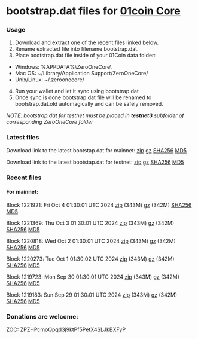 # bootstrap.dat files for [01coin Core](https://01coin.io)

### Usage

1. Download and extract one of the recent files linked below.
2. Rename extracted file into filename bootstrap.dat.
3. Place bootstrap.dat file inside of your 01Coin data folder:
 - Windows: %APPDATA%\ZeroOneCore\
 - Mac OS: ~/Library/Application Support/ZeroOneCore/
 - Unix/Linux: ~/.zeroonecore/
4. Run your wallet and let it sync using bootstrap.dat
5. Once sync is done bootstrap.dat file will be renamed to bootstrap.dat.old automagically and can be safely removed.

_NOTE: bootstrap.dat for testnet must be placed in **testnet3** subfolder of corresponding ZeroOneCore folder_

### Latest files
Download link to the latest bootstap.dat for mainnet: [zip](https://files.01coin.io/mainnet/bootstrap.dat.zip) [gz](https://files.01coin.io/mainnet/bootstrap.dat.tar.gz) [SHA256](https://files.01coin.io/mainnet/sha256.txt) [MD5](https://files.01coin.io/mainnet/md5.txt)

Download link to the latest bootstap.dat for testnet: [zip](https://files.01coin.io/testnet/bootstrap.dat.zip) [gz](https://files.01coin.io/testnet/bootstrap.dat.tar.gz) [SHA256](https://files.01coin.io/testnet/sha256.txt) [MD5](https://files.01coin.io/testnet/md5.txt)

### Recent files

#### For mainnet:

Block 1221921: Fri Oct  4 01:30:01 UTC 2024 [zip](https://files.01coin.io/mainnet/2024-10-04/bootstrap.dat.zip) (343M) [gz](https://files.01coin.io/mainnet/2024-10-04/bootstrap.dat.tar.gz) (342M) [SHA256](https://files.01coin.io/mainnet/2024-10-04/sha256.txt) [MD5](https://files.01coin.io/mainnet/2024-10-04/md5.txt)

Block 1221369: Thu Oct  3 01:30:01 UTC 2024 [zip](https://files.01coin.io/mainnet/2024-10-03/bootstrap.dat.zip) (343M) [gz](https://files.01coin.io/mainnet/2024-10-03/bootstrap.dat.tar.gz) (342M) [SHA256](https://files.01coin.io/mainnet/2024-10-03/sha256.txt) [MD5](https://files.01coin.io/mainnet/2024-10-03/md5.txt)

Block 1220818: Wed Oct  2 01:30:01 UTC 2024 [zip](https://files.01coin.io/mainnet/2024-10-02/bootstrap.dat.zip) (343M) [gz](https://files.01coin.io/mainnet/2024-10-02/bootstrap.dat.tar.gz) (342M) [SHA256](https://files.01coin.io/mainnet/2024-10-02/sha256.txt) [MD5](https://files.01coin.io/mainnet/2024-10-02/md5.txt)

Block 1220273: Tue Oct  1 01:30:02 UTC 2024 [zip](https://files.01coin.io/mainnet/2024-10-01/bootstrap.dat.zip) (343M) [gz](https://files.01coin.io/mainnet/2024-10-01/bootstrap.dat.tar.gz) (342M) [SHA256](https://files.01coin.io/mainnet/2024-10-01/sha256.txt) [MD5](https://files.01coin.io/mainnet/2024-10-01/md5.txt)

Block 1219723: Mon Sep 30 01:30:01 UTC 2024 [zip](https://files.01coin.io/mainnet/2024-09-30/bootstrap.dat.zip) (343M) [gz](https://files.01coin.io/mainnet/2024-09-30/bootstrap.dat.tar.gz) (342M) [SHA256](https://files.01coin.io/mainnet/2024-09-30/sha256.txt) [MD5](https://files.01coin.io/mainnet/2024-09-30/md5.txt)

Block 1219183: Sun Sep 29 01:30:01 UTC 2024 [zip](https://files.01coin.io/mainnet/2024-09-29/bootstrap.dat.zip) (343M) [gz](https://files.01coin.io/mainnet/2024-09-29/bootstrap.dat.tar.gz) (342M) [SHA256](https://files.01coin.io/mainnet/2024-09-29/sha256.txt) [MD5](https://files.01coin.io/mainnet/2024-09-29/md5.txt)


### Donations are welcome:

ZOC: ZPZHPcmoQpqd3j9ktPf5PetX4SLJkBXFyP
